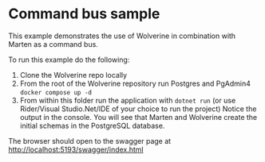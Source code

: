 # Command bus sample

This example demonstrates the use of Wolverine in combination with Marten as a command bus.

To run this example do the following:

1. Clone the Wolverine repo locally
1. From the root of the Wolverine repository run Postgres and PgAdmin4
   `docker compose up -d`
1. From within this folder run the application with
   `dotnet run` (or use Rider/Visual Studio.Net/IDE of your choice to run the project)
   Notice the output in the console. You will see that Marten and Wolverine create the initial schemas in the PostgreSQL
   database.

The browser should open to the swagger page
at [http://localhost:5193/swagger/index.html](http://localhost:5193/swagger/index.html) 

